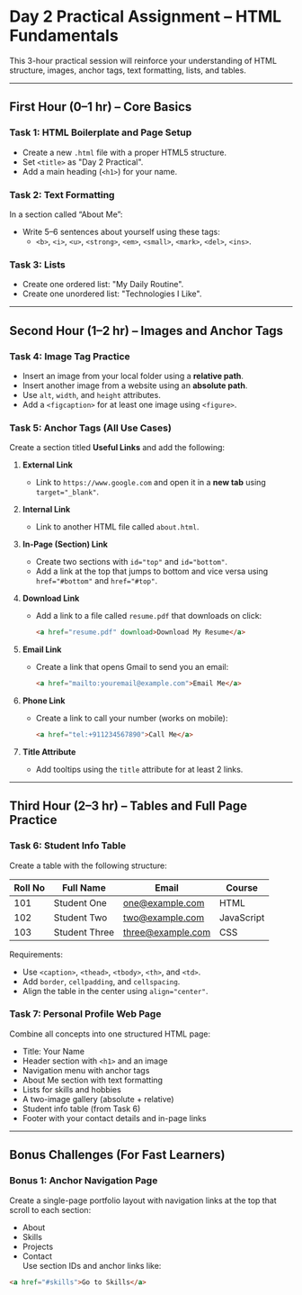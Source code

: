 # Day 2 Practical Assignment – HTML Fundamentals

This 3-hour practical session will reinforce your understanding of HTML structure, images, anchor tags, text formatting, lists, and tables.

---

## First Hour (0–1 hr) – Core Basics

### Task 1: HTML Boilerplate and Page Setup
- Create a new `.html` file with a proper HTML5 structure.
- Set `<title>` as "Day 2 Practical".
- Add a main heading (`<h1>`) for your name.

### Task 2: Text Formatting
In a section called “About Me”:
- Write 5–6 sentences about yourself using these tags:
  - `<b>`, `<i>`, `<u>`, `<strong>`, `<em>`, `<small>`, `<mark>`, `<del>`, `<ins>`.

### Task 3: Lists
- Create one ordered list: "My Daily Routine".
- Create one unordered list: "Technologies I Like".

---

## Second Hour (1–2 hr) – Images and Anchor Tags

### Task 4: Image Tag Practice
- Insert an image from your local folder using a **relative path**.
- Insert another image from a website using an **absolute path**.
- Use `alt`, `width`, and `height` attributes.
- Add a `<figcaption>` for at least one image using `<figure>`.

### Task 5: Anchor Tags (All Use Cases)

Create a section titled **Useful Links** and add the following:

1. **External Link**
   - Link to `https://www.google.com` and open it in a **new tab** using `target="_blank"`.

2. **Internal Link**
   - Link to another HTML file called `about.html`.

3. **In-Page (Section) Link**
   - Create two sections with `id="top"` and `id="bottom"`.
   - Add a link at the top that jumps to bottom and vice versa using `href="#bottom"` and `href="#top"`.

4. **Download Link**
   - Add a link to a file called `resume.pdf` that downloads on click:
     ```html
     <a href="resume.pdf" download>Download My Resume</a>
     ```

5. **Email Link**
   - Create a link that opens Gmail to send you an email:
     ```html
     <a href="mailto:youremail@example.com">Email Me</a>
     ```

6. **Phone Link**
   - Create a link to call your number (works on mobile):
     ```html
     <a href="tel:+911234567890">Call Me</a>
     ```

7. **Title Attribute**
   - Add tooltips using the `title` attribute for at least 2 links.

---

## Third Hour (2–3 hr) – Tables and Full Page Practice

### Task 6: Student Info Table

Create a table with the following structure:

| Roll No | Full Name     | Email                  | Course     |
|---------|---------------|------------------------|------------|
| 101     | Student One   | one@example.com        | HTML       |
| 102     | Student Two   | two@example.com        | JavaScript |
| 103     | Student Three | three@example.com      | CSS        |

Requirements:
- Use `<caption>`, `<thead>`, `<tbody>`, `<th>`, and `<td>`.
- Add `border`, `cellpadding`, and `cellspacing`.
- Align the table in the center using `align="center"`.

### Task 7: Personal Profile Web Page

Combine all concepts into one structured HTML page:
- Title: Your Name
- Header section with `<h1>` and an image
- Navigation menu with anchor tags
- About Me section with text formatting
- Lists for skills and hobbies
- A two-image gallery (absolute + relative)
- Student info table (from Task 6)
- Footer with your contact details and in-page links

---

## Bonus Challenges (For Fast Learners)

### Bonus 1: Anchor Navigation Page
Create a single-page portfolio layout with navigation links at the top that scroll to each section:
- About
- Skills
- Projects
- Contact  
Use section IDs and anchor links like:
```html
<a href="#skills">Go to Skills</a>
